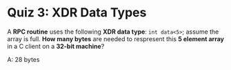 # Quiz 3: XDR Data Types

A **RPC routine** uses the following **XDR data type**: `int data<5>`; assume the array is full. **How many bytes** are needed to respresent this **5 element array** in a C client on a **32-bit machine**?

A: 28 bytes
